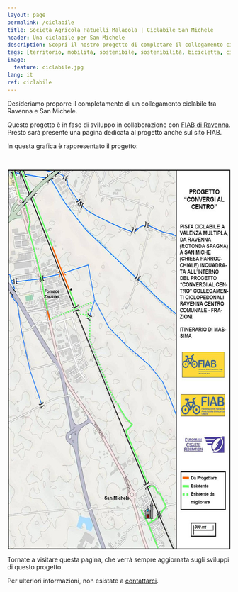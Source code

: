 ```yaml
---
layout: page
permalink: /ciclabile
title: Società Agricola Patuelli Malagola | Ciclabile San Michele
header: Una ciclabile per San Michele
description: Scopri il nostro progetto di completare il collegamento ciclabile Ravenna - San Michele.
tags: [territorio, mobilità, sostenibile, sostenibilità, bicicletta, ciclabili, ambiente, azienda, agricola, Ravenna, San Michele, Romagna, Emilia-Romagna, sanmicheleinbici]
image:
  feature: ciclabile.jpg
lang: it
ref: ciclabile
---
```



Desideriamo proporre il completamento di un collegamento ciclabile tra Ravenna e San Michele. 

Questo progetto è in fase di sviluppo in collaborazione con [FIAB di Ravenna](https://www.fiabravenna.com/). Presto sarà presente una pagina dedicata al progetto anche sul sito FIAB.


In questa grafica è rappresentato il progetto: 

<img src="/images/mappaciclabile.jpg" alt="Mappa ciclabile San Michele" style="width:600px;height:858px;margin:30px 0px 0px 0px" align="middle">

Tornate a visitare questa pagina, che verrà sempre aggiornata sugli sviluppi di questo progetto.

Per ulteriori informazioni, non esistate a [contattarci](/contatti).
